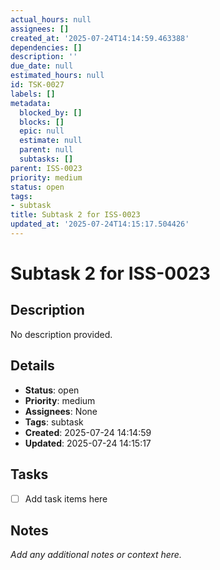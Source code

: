 ```yaml
---
actual_hours: null
assignees: []
created_at: '2025-07-24T14:14:59.463388'
dependencies: []
description: ''
due_date: null
estimated_hours: null
id: TSK-0027
labels: []
metadata:
  blocked_by: []
  blocks: []
  epic: null
  estimate: null
  parent: null
  subtasks: []
parent: ISS-0023
priority: medium
status: open
tags:
- subtask
title: Subtask 2 for ISS-0023
updated_at: '2025-07-24T14:15:17.504426'
---
```


# Subtask 2 for ISS-0023

## Description
No description provided.

## Details
- **Status**: open
- **Priority**: medium
- **Assignees**: None
- **Tags**: subtask
- **Created**: 2025-07-24 14:14:59
- **Updated**: 2025-07-24 14:15:17

## Tasks
- [ ] Add task items here

## Notes
_Add any additional notes or context here._
